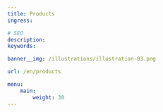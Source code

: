 ```yaml
---
title: Products
ingress:

# SEO
description: 
keywords: 

banner__img: /illustrations/illustration-03.png

url: /en/products

menu:
    main:
        weight: 30
---
```

